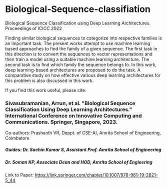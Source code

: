 # Biological-Sequence-classifiation
Biological Sequence Classification using Deep Learning Architectures. Proceedings of ICICC 2022

Finding similar biological sequences to categorize into respective families is an important task. 
The present works attempt to use machine learning based approaches to find the family of a given sequence. 
The first task in this direction is to convert the sequences to vector representations and then train a model using a suitable machine learning architecture. 
The second task is to find which family the sequence belongs to. In this work, deep learning-based architectures are proposed to do the task. 
A comparative study on how effective various deep learning architectures for this problem is also discussed in this work.


If you find this work useful, please cite: 
### Sivasubramanian, Arrun, et al. "Biological Sequence Classification Using Deep Learning Architectures." International Conference on Innovative Computing and Communications. Springer, Singapore, 2023.


Co-authors: Prashanth VR, Deppt. of CSE-AI, Amrita School of Engineering, Coimbatore
#####    Guides: Dr. Sachin Kumar S, Assistant Prof. Amrita School of Engineering
#####    Dr. Soman KP, Associate Dean and HOD, Amrita School of Engieering
Link to Paper: https://link.springer.com/chapter/10.1007/978-981-19-2821-5_44
